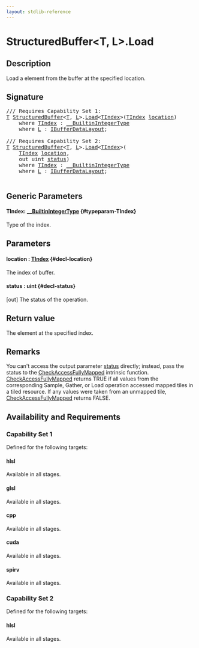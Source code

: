 ```yaml
---
layout: stdlib-reference
---
```


# StructuredBuffer\<T, L\>\.Load

## Description

Load a element from the buffer at the specified location.



## Signature 

<pre>
/// Requires Capability Set 1:
<a href="/stdlib-reference/types/structuredbuffer-0a/index#typeparam-T" class="code_type">T</a> <a href="/stdlib-reference/types/structuredbuffer-0a/index" class="code_type">StructuredBuffer</a>&lt;<a href="/stdlib-reference/types/structuredbuffer-0a/index#typeparam-T" class="code_type">T</a>, <a href="/stdlib-reference/types/structuredbuffer-0a/index#typeparam-L" class="code_type">L</a>&gt;.<a href="/stdlib-reference/types/structuredbuffer-0a/load-0">Load</a>&lt;<a href="/stdlib-reference/types/structuredbuffer-0a/load-0#typeparam-TIndex" class="code_type">TIndex</a>&gt;(<a href="/stdlib-reference/types/structuredbuffer-0a/load-0#typeparam-TIndex" class="code_type">TIndex</a> <a href="/stdlib-reference/types/structuredbuffer-0a/load-0#decl-location" class="code_param">location</a>)
    <span class='code_keyword'>where</span> <a href="/stdlib-reference/types/structuredbuffer-0a/load-0#typeparam-TIndex" class="code_type">TIndex</a> : <a href="/stdlib-reference/interfaces/0_builtinintegertype-029g/index" class="code_type">__BuiltinIntegerType</a>
    <span class='code_keyword'>where</span> <a href="/stdlib-reference/types/structuredbuffer-0a/index#typeparam-L" class="code_type">L</a> : <a href="/stdlib-reference/interfaces/ibufferdatalayout-017b/index" class="code_type">IBufferDataLayout</a>;

/// Requires Capability Set 2:
<a href="/stdlib-reference/types/structuredbuffer-0a/index#typeparam-T" class="code_type">T</a> <a href="/stdlib-reference/types/structuredbuffer-0a/index" class="code_type">StructuredBuffer</a>&lt;<a href="/stdlib-reference/types/structuredbuffer-0a/index#typeparam-T" class="code_type">T</a>, <a href="/stdlib-reference/types/structuredbuffer-0a/index#typeparam-L" class="code_type">L</a>&gt;.<a href="/stdlib-reference/types/structuredbuffer-0a/load-0">Load</a>&lt;<a href="/stdlib-reference/types/structuredbuffer-0a/load-0#typeparam-TIndex" class="code_type">TIndex</a>&gt;(
    <a href="/stdlib-reference/types/structuredbuffer-0a/load-0#typeparam-TIndex" class="code_type">TIndex</a> <a href="/stdlib-reference/types/structuredbuffer-0a/load-0#decl-location" class="code_param">location</a>,
    <span class="code_keyword">out</span> <span class="code_keyword">uint</span> <a href="/stdlib-reference/types/structuredbuffer-0a/load-0#decl-status" class="code_param">status</a>)
    <span class='code_keyword'>where</span> <a href="/stdlib-reference/types/structuredbuffer-0a/load-0#typeparam-TIndex" class="code_type">TIndex</a> : <a href="/stdlib-reference/interfaces/0_builtinintegertype-029g/index" class="code_type">__BuiltinIntegerType</a>
    <span class='code_keyword'>where</span> <a href="/stdlib-reference/types/structuredbuffer-0a/index#typeparam-L" class="code_type">L</a> : <a href="/stdlib-reference/interfaces/ibufferdatalayout-017b/index" class="code_type">IBufferDataLayout</a>;

</pre>

## Generic Parameters

#### TIndex: [\_\_BuiltinIntegerType](/stdlib-reference/interfaces/0_builtinintegertype-029g/index) {#typeparam-TIndex}
Type of the index.


## Parameters

#### location  : [TIndex](/stdlib-reference/types/structuredbuffer-0a/load-0#typeparam-TIndex) {#decl-location}
The index of buffer.

#### status  : uint {#decl-status}
\[out\] The status of the operation.


## Return value
The element at the specified index.


## Remarks

You can't access the output parameter <span class='code'><a href="/stdlib-reference/types/structuredbuffer-0a/load-0#decl-status" class="code_param">status</a></span> directly; instead,
pass the status to the <span class='code'><a href="/stdlib-reference/global-decls/checkaccessfullymapped-05bg">CheckAccessFullyMapped</a></span> intrinsic function.
<span class='code'><a href="/stdlib-reference/global-decls/checkaccessfullymapped-05bg">CheckAccessFullyMapped</a></span> returns TRUE if all values from the corresponding Sample,
Gather, or Load operation accessed mapped tiles in a tiled resource.
If any values were taken from an unmapped tile, <span class='code'><a href="/stdlib-reference/global-decls/checkaccessfullymapped-05bg">CheckAccessFullyMapped</a></span> returns FALSE.


## Availability and Requirements

### Capability Set 1

Defined for the following targets:

#### hlsl
Available in all stages.

#### glsl
Available in all stages.

#### cpp
Available in all stages.

#### cuda
Available in all stages.

#### spirv
Available in all stages.


### Capability Set 2

Defined for the following targets:

#### hlsl
Available in all stages.



